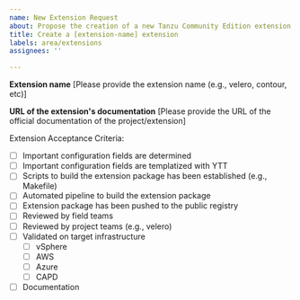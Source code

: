 ```yaml
---
name: New Extension Request
about: Propose the creation of a new Tanzu Community Edition extension
title: Create a [extension-name] extension
labels: area/extensions
assignees: ''

---
```


**Extension name**
[Please provide the extension name (e.g., velero, contour, etc)]

**URL of the extension's documentation**
[Please provide the URL of the official documentation of the project/extension]

Extension Acceptance Criteria:
- [ ] Important configuration fields are determined
- [ ] Important configuration fields are templatized with YTT
- [ ] Scripts to build the extension package has been established (e.g., Makefile)
- [ ] Automated pipeline to build the extension package
- [ ] Extension package has been pushed to the public registry
- [ ] Reviewed by field teams
- [ ] Reviewed by project teams (e.g., velero)
- [ ] Validated on target infrastructure
    - [ ] vSphere
    - [ ] AWS
    - [ ] Azure
    - [ ] CAPD
- [ ] Documentation
